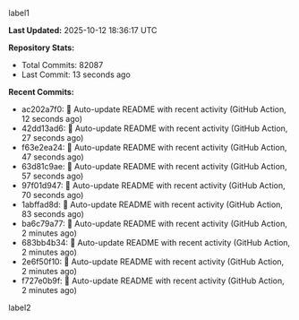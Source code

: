 
label1 
<!-- ACTIVITY_START -->
**Last Updated:** 2025-10-12 18:36:17 UTC

**Repository Stats:**
- Total Commits: 82087
- Last Commit: 13 seconds ago

**Recent Commits:**
- ac202a7f0: 🤖 Auto-update README with recent activity (GitHub Action, 12 seconds ago)
- 42dd13ad6: 🤖 Auto-update README with recent activity (GitHub Action, 27 seconds ago)
- f63e2ea24: 🤖 Auto-update README with recent activity (GitHub Action, 47 seconds ago)
- 63d81c9ae: 🤖 Auto-update README with recent activity (GitHub Action, 57 seconds ago)
- 97f01d947: 🤖 Auto-update README with recent activity (GitHub Action, 70 seconds ago)
- 1abffad8d: 🤖 Auto-update README with recent activity (GitHub Action, 83 seconds ago)
- ba6c79a77: 🤖 Auto-update README with recent activity (GitHub Action, 2 minutes ago)
- 683bb4b34: 🤖 Auto-update README with recent activity (GitHub Action, 2 minutes ago)
- 2e6f50f10: 🤖 Auto-update README with recent activity (GitHub Action, 2 minutes ago)
- f727e0b9f: 🤖 Auto-update README with recent activity (GitHub Action, 2 minutes ago)
<!-- ACTIVITY_END -->

label2

